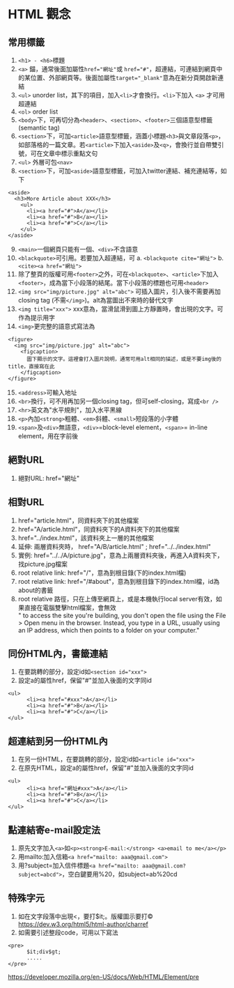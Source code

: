 # HTML 觀念

## 常用標籤
1. ```<h1> - <h6>```標題
2. ```<a>``` 錨，通常後面加屬性```href="網址"```或  ```href="#"```，超連結，可連結到網頁中的某位置、外部網頁等。後面加屬性```target="_blank"```意為在新分頁開啟新連結
3. ```<ul>``` unorder list，其下的項目，加入```<li>```才會換行。```<li>```下加入 ```<a>``` 才可用超連結
4. ```<ol>``` order list
5. ```<body>```下，可再切分為```<header>```、```<section>```、```<footer>```三個語意型標籤(semantic tag)
6. ```<section>```下，可加```<article>```語意型標籤，涵蓋小標題```<h3>```與文章段落```<p>```，如部落格的一篇文章。若```<article>```下加入```<aside>```及```<q>```，會換行並自帶雙引號，可在文章中標示重點文句
7. ```<ul>``` 外層可包```<nav>```
8. ```<section>```下，可加```<aside>```語意型標籤，可加入twitter連結、補充連結等，如下

```
<aside>
  <h3>More Article about XXX</h3>
    <ul>
      <li><a href="#">A</a></li>
      <li><a href="#">B</a></li>
      <li><a href="#">C</a></li>
    </ul>
</aside>
```
9. ```<main>```一個網頁只能有一個、```<div>```不含語意
10. ```<blackquote>```可引用。若要加入超連結，可
    a. ```<blackquote cite="網址">```
    b. ```<cite><a href="網址">``` 
11. 除了整頁的版權可用```<footer>```之外，可在```<blackquote>```、```<article>```下加入```<footer>```，成為當下小段落的結尾。當下小段落的標題也可用```<header>```
12. ```<img src="img/picture.jpg" alt="abc">``` 可插入圖片，引入後不需要再加closing tag (不需```</img>```)。alt為當圖出不來時的替代文字
13. ```<img title="xxx">``` xxx意為，當滑鼠滑到圖上方靜置時，會出現的文字。可作為提示用字
14. ```<img>```更完整的語意式寫法為
```
<figure>
  <img src="img/picture.jpg" alt="abc">
    <figcaption>
      圖下顯示的文字。這裡會打入圖片說明，通常可用alt相同的描述，或是不要img後的title，直接寫在此
    </figcaption>
</figure>
```
15. ```<address>```可輸入地址
16. ```<br>```換行，可不用再加另一個closing tag，但可self-closing，寫成```<br />```
17. ```<hr>```英文為"水平規則"，加入水平黑線
18. ```<p>```內加```<strong>```粗體、```<em>```斜體、```<small>```短段落的小字體
19. ```<span>```及```<div>```無語意，```<div>```=block-level element，```<span>```= in-line element，用在字前後

## 絕對URL
1. 絕對URL: href="網址"

## 相對URL
1. href="article.html"，同資料夾下的其他檔案
2. href="A/article.html"，同資料夾下的A資料夾下的其他檔案
3. href="../index.html"，該資料夾上一層的其他檔案
4. 延伸: 兩層資料夾時， href="A/B/article.html" ; href="../../index.html"
5. 實例: href="../../A/picture.jpg"，意為上兩層資料夾後，再進入A資料夾下，找picture.jpg檔案
6. root relative link: href="/"，意為到根目錄(下的index.html檔)
7. root relative link: href="/#about"，意為到根目錄下的index.html檔，id為about的書籤
8. root relative 路徑，只在上傳至網頁上，或是本機執行local server有效，如果直接在電腦雙擊html檔案，會無效  
   " to access the site you're building, you don't open the file using the File > Open menu in the browser.
Instead, you type in a URL, usually using an IP address, which then points to a folder on your computer."  

## 同份HTML內，書籤連結

1. 在要跳轉的部分，設定id如```<section id="xxx">```
2. 設定a的屬性href，保留"#"並加入後面的文字同id  
```
<ul>
      <li><a href="#xxx">A</a></li>
      <li><a href="#">B</a></li>
      <li><a href="#">C</a></li>
</ul>
```

## 超連結到另一份HTML內

1. 在另一份HTML，在要跳轉的部分，設定id如```<article id="xxx">```
2. 在原先HTML，設定a的屬性href，保留"#"並加入後面的文字同id  
```
<ul>
      <li><a href="網址#xxx">A</a></li>
      <li><a href="#">B</a></li>
      <li><a href="#">C</a></li>
</ul>
```
## 點連結寄e-mail設定法
1. 原先文字加入```<a>```如```<p><strong>E-mail:</strong> <a>email to me</a></p>```
2. 用mailto:加入信箱```<a href="mailto: aaa@gmail.com">```
3. 用?subject=加入信件標題```<a href="mailto: aaa@gmail.com?subject=abcd">```，空白鍵要用%20，如subject=ab%20cd

## 特殊字元
1. 如在文字段落中出現<，要打$it;。版權圖示要打&copy;  
https://dev.w3.org/html5/html-author/charref
2. 如需要引述整段code，可用以下寫法
```
<pre>
      $it;div$gt;
      .....
</pre>
```
https://developer.mozilla.org/en-US/docs/Web/HTML/Element/pre
